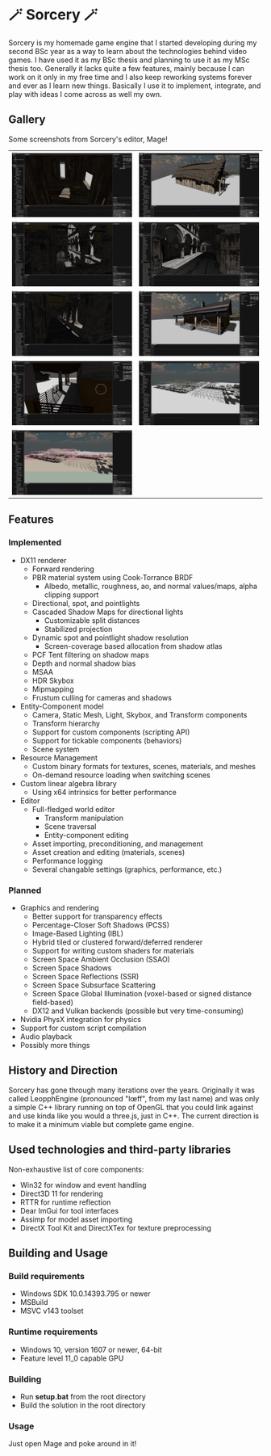 # 🪄 Sorcery 🪄

Sorcery is my homemade game engine that I started developing during my second BSc year as a way to learn about the technologies behind video games. I have used it as my BSc thesis and planning to use it as my MSc thesis too. Generally it lacks quite a few features, mainly because I can work on it only in my free time and I also keep reworking systems forever and ever as I learn new things. Basically I use it to implement, integrate, and play with ideas I come across as well my own.

## Gallery 
Some screenshots from Sorcery's editor, Mage!

|  |  |
|--|--|
| ![A longhouse from the inside](Screenshots/longhouse-1.jpg) | ![A longhouse from the outside](Screenshots/longhouse-2.jpg) |
| ![Sponza Second Level](Screenshots/sponza-1.jpg) | ![Sponza First Level](Screenshots/sponza-2.jpg) |
| ![Sponza Columns](Screenshots/sponza-3.jpg) | ![A cottage from the front](Screenshots/cottage-1.jpg) |
| ![Porch of a cottage](Screenshots/cottage-2.jpg) | ![Industrial assets](Screenshots/industrial-1.jpg) |
| ![Shadow cascade split visualization](Screenshots/industrial-cascades.jpg) |

## Features
### Implemented
* DX11 renderer
  * Forward rendering
  * PBR material system using Cook-Torrance BRDF
    * Albedo, metallic, roughness, ao, and normal values/maps, alpha clipping support
  * Directional, spot, and pointlights
  * Cascaded Shadow Maps for directional lights
    * Customizable split distances
    * Stabilized projection
  * Dynamic spot and pointlight shadow resolution
    * Screen-coverage based allocation from shadow atlas
  * PCF Tent filtering on shadow maps
  * Depth and normal shadow bias
  * MSAA
  * HDR Skybox
  * Mipmapping
  * Frustum culling for cameras and shadows
* Entity-Component model
  * Camera, Static Mesh, Light, Skybox, and Transform components
  * Transform hierarchy
  * Support for custom components (scripting API)
  * Support for tickable components (behaviors)
  * Scene system
* Resource Management
  * Custom binary formats for textures, scenes, materials, and meshes
  * On-demand resource loading when switching scenes
* Custom linear algebra library
  * Using x64 intrinsics for better performance
* Editor
  * Full-fledged world editor
    * Transform manipulation
    * Scene traversal
    * Entity-component editing
  * Asset importing, preconditioning, and management
  * Asset creation and editing (materials, scenes)
  * Performance logging
  * Several changable settings (graphics, performance, etc.)

### Planned
* Graphics and rendering
  * Better support for transparency effects
  * Percentage-Closer Soft Shadows (PCSS)
  * Image-Based Lighting (IBL)
  * Hybrid tiled or clustered forward/deferred renderer
  * Support for writing custom shaders for materials
  * Screen Space Ambient Occlusion (SSAO)
  * Screen Space Shadows
  * Screen Space Reflections (SSR)
  * Screen Space Subsurface Scattering
  * Screen Space Global Illumination (voxel-based or signed distance field-based)
  * DX12 and Vulkan backends (possible but very time-consuming)
* Nvidia PhysX integration for physics
* Support for custom script compilation
* Audio playback
* Possibly more things

## History and Direction
Sorcery has gone through many iterations over the years. Originally it was called LeopphEngine (pronounced "lœff", from my last name) and was only a simple C++ library running on top of OpenGL that you could link against and use kinda like you would a three.js, just in C++. The current direction is to make it a minimum viable but complete game engine.

## Used technologies and third-party libraries
Non-exhaustive list of core components:
- Win32 for window and event handling
- Direct3D 11 for rendering
- RTTR for runtime reflection
- Dear ImGui for tool interfaces
- Assimp for model asset importing
- DirectX Tool Kit and DirectXTex for texture preprocessing

## Building and Usage
### Build requirements
- Windows SDK 10.0.14393.795 or newer
- MSBuild
- MSVC v143 toolset
### Runtime requirements
- Windows 10, version 1607 or newer, 64-bit
- Feature level 11_0 capable GPU
### Building
- Run **setup.bat** from the root directory
- Build the solution in the root directory
### Usage
Just open Mage and poke around in it!
